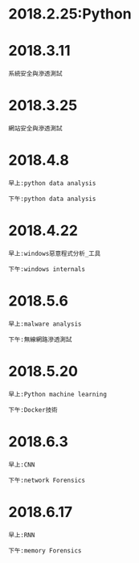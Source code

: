 # 2018.2.25:Python

# 2018.3.11
```
系統安全與滲透測試
```
# 2018.3.25
```
網站安全與滲透測試
```

# 2018.4.8
```
早上:python data analysis

下午:python data analysis
```

# 2018.4.22

```
早上:windows惡意程式分析_工具

下午:windows internals
```

# 2018.5.6

```
早上:malware analysis

下午:無線網路滲透測試
```

# 2018.5.20

```
早上:Python machine learning

下午:Docker技術
```

# 2018.6.3

```
早上:CNN

下午:network Forensics
```

# 2018.6.17

```
早上:RNN

下午:memory Forensics
```
